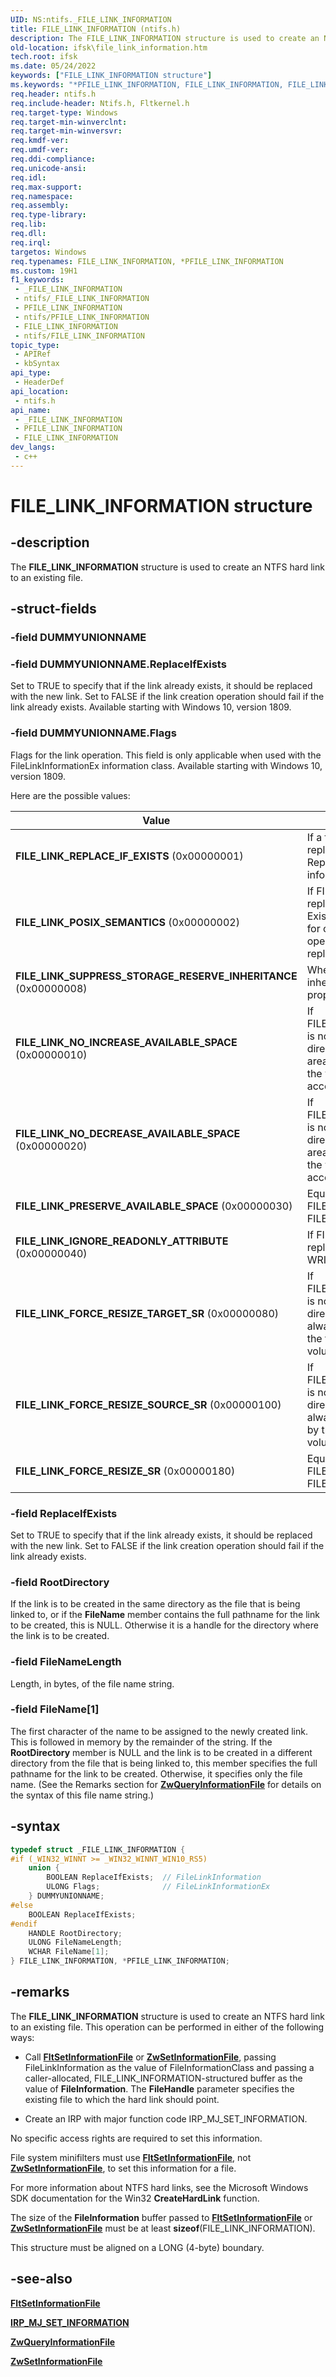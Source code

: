 ```yaml
---
UID: NS:ntifs._FILE_LINK_INFORMATION
title: FILE_LINK_INFORMATION (ntifs.h)
description: The FILE_LINK_INFORMATION structure is used to create an NTFS hard link to an existing file.
old-location: ifsk\file_link_information.htm
tech.root: ifsk
ms.date: 05/24/2022
keywords: ["FILE_LINK_INFORMATION structure"]
ms.keywords: "*PFILE_LINK_INFORMATION, FILE_LINK_INFORMATION, FILE_LINK_INFORMATION structure [Installable File System Drivers], PFILE_LINK_INFORMATION, PFILE_LINK_INFORMATION structure pointer [Installable File System Drivers], _FILE_LINK_INFORMATION, fileinformationstructures_6702855e-5076-41aa-a6c8-e9569c782646.xml, ifsk.file_link_information, ntifs/FILE_LINK_INFORMATION, ntifs/PFILE_LINK_INFORMATION"
req.header: ntifs.h
req.include-header: Ntifs.h, Fltkernel.h
req.target-type: Windows
req.target-min-winverclnt: 
req.target-min-winversvr: 
req.kmdf-ver: 
req.umdf-ver: 
req.ddi-compliance: 
req.unicode-ansi: 
req.idl: 
req.max-support: 
req.namespace: 
req.assembly: 
req.type-library: 
req.lib: 
req.dll: 
req.irql: 
targetos: Windows
req.typenames: FILE_LINK_INFORMATION, *PFILE_LINK_INFORMATION
ms.custom: 19H1
f1_keywords:
 - _FILE_LINK_INFORMATION
 - ntifs/_FILE_LINK_INFORMATION
 - PFILE_LINK_INFORMATION
 - ntifs/PFILE_LINK_INFORMATION
 - FILE_LINK_INFORMATION
 - ntifs/FILE_LINK_INFORMATION
topic_type:
 - APIRef
 - kbSyntax
api_type:
 - HeaderDef
api_location:
 - ntifs.h
api_name:
 - _FILE_LINK_INFORMATION
 - PFILE_LINK_INFORMATION
 - FILE_LINK_INFORMATION
dev_langs:
 - c++
---
```


# FILE_LINK_INFORMATION structure

## -description

The **FILE_LINK_INFORMATION** structure is used to create an NTFS hard link to an existing file.

## -struct-fields

### -field DUMMYUNIONNAME

### -field DUMMYUNIONNAME.ReplaceIfExists

Set to TRUE to specify that if the link already exists, it should be replaced with the new link. Set to FALSE if the link creation operation should fail if the link already exists. Available starting with Windows 10, version 1809.

### -field DUMMYUNIONNAME.Flags

Flags for the link operation. This field is only applicable when used with the FileLinkInformationEx information class. Available starting with Windows 10, version 1809.

Here are the possible values:

| Value | Meaning |
| ----- | ------- |
| **FILE_LINK_REPLACE_IF_EXISTS** (0x00000001) | If a file with the given name already exists, it should be replaced with the new link.  Equivalent to the ReplaceIfExists field used with the FileLinkInformation information class. |
| **FILE_LINK_POSIX_SEMANTICS** (0x00000002) | If FILE_LINK_REPLACE_IF_EXISTS is also specified, allow replacing a file even if there are existing handles to it.  Existing handles to the replaced file continue to be valid for operations such as read and write.  Any subsequent opens of the target name will open the new link, not the replaced file. |
| **FILE_LINK_SUPPRESS_STORAGE_RESERVE_INHERITANCE** (0x00000008) | When creating a link in a new directory, suppress any inheritance rules related to the storage reserve ID property of the file. |
| **FILE_LINK_NO_INCREASE_AVAILABLE_SPACE** (0x00000010) | If FILE_LINK_SUPPRESS_STORAGE_RESERVE_INHERITANCE is not also specified, when creating a link in a new directory, automatically resize affected storage reserve areas as needed to prevent the user visible free space on the volume from increasing.  Requires manage volume access. |
| **FILE_LINK_NO_DECREASE_AVAILABLE_SPACE** (0x00000020) | If FILE_LINK_SUPPRESS_STORAGE_RESERVE_INHERITANCE is not also specified, when creating a link in a new directory, automatically resize affected storage reserve areas as needed to prevent the user visible free space on the volume from decreasing.  Requires manage volume access. |
| **FILE_LINK_PRESERVE_AVAILABLE_SPACE** (0x00000030) | Equivalent to specifying both FILE_LINK_NO_INCREASE_AVAILABLE_SPACE and FILE_LINK_NO_DECREASE_AVAILABLE_SPACE. |
| **FILE_LINK_IGNORE_READONLY_ATTRIBUTE** (0x00000040) | If FILE_LINK_REPLACE_IF_EXISTS is also specified, allow replacing a file even if it is read-only.  Requires WRITE_ATTRIBUTES access to the replaced file. |
| **FILE_LINK_FORCE_RESIZE_TARGET_SR** (0x00000080) | If FILE_LINK_SUPPRESS_STORAGE_RESERVE_INHERITANCE is not also specified, when creating a link in a new directory that is part of a different storage reserve area, always grow the target directory's storage reserve area by the full size of the file being linked.  Requires manage volume access. |
| **FILE_LINK_FORCE_RESIZE_SOURCE_SR** (0x00000100) | If FILE_LINK_SUPPRESS_STORAGE_RESERVE_INHERITANCE is not also specified, when creating a link in a new directory that is part of a different storage reserve area, always shrink the source directory's storage reserve area by the full size of the file being linked.  Requires manage volume access. |
| **FILE_LINK_FORCE_RESIZE_SR** (0x00000180) | Equivalent to specifying both FILE_LINK_FORCE_RESIZE_TARGET_SR and FILE_LINK_FORCE_RESIZE_SOURCE_SR. |

### -field ReplaceIfExists

Set to TRUE to specify that if the link already exists, it should be replaced with the new link. Set to FALSE if the link creation operation should fail if the link already exists.

### -field RootDirectory

If the link is to be created in the same directory as the file that is being linked to, or if the **FileName** member contains the full pathname for the link to be created, this is NULL. Otherwise it is a handle for the directory where the link is to be created.

### -field FileNameLength

Length, in bytes, of the file name string.

### -field FileName[1]

The first character of the name to be assigned to the newly created link. This is followed in memory by the remainder of the string. If the **RootDirectory** member is NULL and the link is to be created in a different directory from the file that is being linked to, this member specifies the full pathname for the link to be created. Otherwise, it specifies only the file name. (See the Remarks section for [**ZwQueryInformationFile**](nf-ntifs-ntqueryinformationfile.md) for details on the syntax of this file name string.)

## -syntax

```cpp
typedef struct _FILE_LINK_INFORMATION {
#if (_WIN32_WINNT >= _WIN32_WINNT_WIN10_RS5)
    union {
        BOOLEAN ReplaceIfExists;  // FileLinkInformation
        ULONG Flags;              // FileLinkInformationEx
    } DUMMYUNIONNAME;
#else
    BOOLEAN ReplaceIfExists;
#endif
    HANDLE RootDirectory;
    ULONG FileNameLength;
    WCHAR FileName[1];
} FILE_LINK_INFORMATION, *PFILE_LINK_INFORMATION;

```

## -remarks

The **FILE_LINK_INFORMATION** structure is used to create an NTFS hard link to an existing file. This operation can be performed in either of the following ways:

* Call [**FltSetInformationFile**](../fltkernel/nf-fltkernel-fltsetinformationfile.md) or [**ZwSetInformationFile**](nf-ntifs-ntsetinformationfile.md), passing FileLinkInformation as the value of FileInformationClass and passing a caller-allocated, FILE_LINK_INFORMATION-structured buffer as the value of **FileInformation**. The **FileHandle** parameter specifies the existing file to which the hard link should point.

* Create an IRP with major function code IRP_MJ_SET_INFORMATION.

No specific access rights are required to set this information.

File system minifilters must use [**FltSetInformationFile**](../fltkernel/nf-fltkernel-fltsetinformationfile.md), not [**ZwSetInformationFile**](nf-ntifs-ntsetinformationfile.md), to set this information for a file.

For more information about NTFS hard links, see the Microsoft Windows SDK documentation for the Win32 **CreateHardLink** function.

The size of the **FileInformation** buffer passed to [**FltSetInformationFile**](../fltkernel/nf-fltkernel-fltsetinformationfile.md) or [**ZwSetInformationFile**](nf-ntifs-ntsetinformationfile.md) must be at least **sizeof**(FILE_LINK_INFORMATION).

This structure must be aligned on a LONG (4-byte) boundary.

## -see-also

[**FltSetInformationFile**](../fltkernel/nf-fltkernel-fltsetinformationfile.md)

[**IRP_MJ_SET_INFORMATION**](/windows-hardware/drivers/ifs/irp-mj-set-information)

[**ZwQueryInformationFile**](nf-ntifs-ntqueryinformationfile.md)

[**ZwSetInformationFile**](nf-ntifs-ntsetinformationfile.md)

